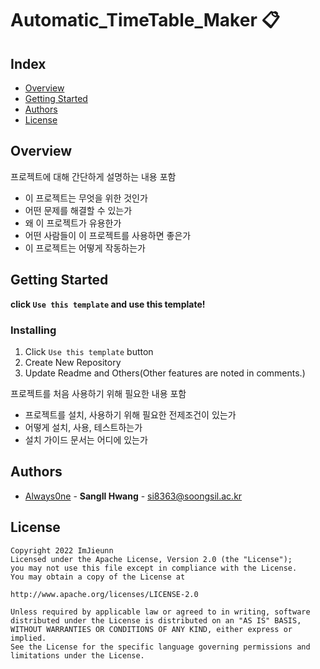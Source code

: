 # Automatic_TimeTable_Maker :clipboard:

<!--### 대학교 시간표 자동 완성 프로그램-->

## Index
  - [Overview](#overview) 
  - [Getting Started](#getting-started)
  - [Authors](#authors)
  - [License](#license)

## Overview
프로젝트에 대해 간단하게 설명하는 내용 포함
- 이 프로젝트는 무엇을 위한 것인가
- 어떤 문제를 해결할 수 있는가
- 왜 이 프로젝트가 유용한가
- 어떤 사람들이 이 프로젝트를 사용하면 좋은가
- 이 프로젝트는 어떻게 작동하는가

## Getting Started
**click `Use this template` and use this template!**
<!--
### Depencies
 Write about need to install the software and how to install them 
-->
### Installing
<!-- A step by step series of examples that tell you how to get a development 
env running

Say what the step will be

    Give the example

And repeat

    until finished
-->
1. Click `Use this template` button 
2. Create New Repository
3. Update Readme and Others(Other features are noted in comments.)

프로젝트를 처음 사용하기 위해 필요한 내용 포함
- 프로젝트를 설치, 사용하기 위해 필요한 전제조건이 있는가
- 어떻게 설치, 사용, 테스트하는가
- 설치 가이드 문서는 어디에 있는가
<!--
## Deployment
 Add additional notes about how to deploy this on a live system
 -->

## Authors
  - [Always0ne](https://github.com/Always0ne) - **SangIl Hwang** - <si8363@soongsil.ac.kr>

## License

```
Copyright 2022 ImJieunn
Licensed under the Apache License, Version 2.0 (the "License");
you may not use this file except in compliance with the License.
You may obtain a copy of the License at

http://www.apache.org/licenses/LICENSE-2.0

Unless required by applicable law or agreed to in writing, software
distributed under the License is distributed on an "AS IS" BASIS,
WITHOUT WARRANTIES OR CONDITIONS OF ANY KIND, either express or implied.
See the License for the specific language governing permissions and
limitations under the License.
```
